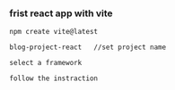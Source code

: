 ### frist react app with vite
```react
npm create vite@latest

blog-project-react   //set project name

select a framework

follow the instraction 

```